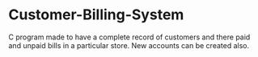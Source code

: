 # Customer-Billing-System
C program made to have a complete record of customers and there paid and unpaid bills in a particular store. New accounts can be created also. 
